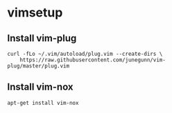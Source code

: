 # vimsetup

## Install vim-plug
    curl -fLo ~/.vim/autoload/plug.vim --create-dirs \
        https://raw.githubusercontent.com/junegunn/vim-plug/master/plug.vim

## Install vim-nox

    apt-get install vim-nox
